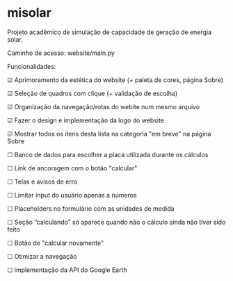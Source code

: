 # misolar
 Projeto acadêmico de simulação de capacidade de geração de energia solar.
 
 
 Caminho de acesso: website/main.py
 
 
 Funcionalidades:
 
☑ Aprimoramento da estética do website (+ paleta de cores, página Sobre)

☑ Seleção de quadros com clique (+ validação de escolha)

☑ Organização da navegação/rotas do webite num mesmo arquivo

☑ Fazer o design e implementação da logo do website

☑ Mostrar todos os itens desta lista na categoria "em breve" na página Sobre

☐ Banco de dados para escolher a placa utilizada durante os cálculos

☐ Link de ancoragem com o botão "calcular"

☐ Telas e avisos de erro

☐ Limitar input do usuário apenas a números

☐ Placeholders no formulário com as unidades de medida

☐ Seção “calculando” só aparece quando não o cálculo ainda não tiver sido feito

☐ Botão de "calcular novamente"

☐ Otimizar a navegação

☐ implementação da API do Google Earth

